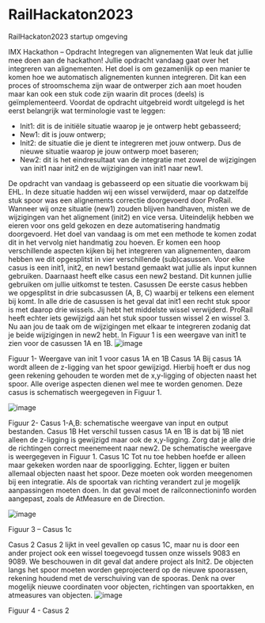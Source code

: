# RailHackaton2023
RailHackaton2023 startup omgeving

IMX Hackathon – Opdracht Integregen van alignementen
Wat leuk dat jullie mee doen aan de hackathon! Jullie opdracht vandaag gaat over het integreren van alignementen. Het doel is om gezamenlijk op een manier te komen hoe we automatisch alignementen kunnen integreren. Dit kan een proces of stroomschema zijn waar de ontwerper zich aan moet houden maar kan ook een stuk code zijn waarin dit proces (deels) is geïmplementeerd.
Voordat de opdracht uitgebreid wordt uitgelegd is het eerst belangrijk wat terminologie vast te leggen:
-	Init1: dit is de initiële situatie waarop je je ontwerp hebt gebasseerd;
-	New1: dit is jouw ontwerp; 
-	Init2: de situatie die je dient te integreren met jouw ontwerp. Dus de nieuwe situatie waarop je jouw ontwerp moet baseren;
-	New2: dit is het eindresultaat van de integratie met zowel de wijzigingen van init1 naar init2 en de wijzigingen van init1 naar new1.

De opdracht van vandaag is gebasseerd op een situatie die voorkwam bij EHL. In deze situatie hadden wij een wissel verwijderd, maar op datzelfde stuk spoor was een alignements correctie doorgevoerd door ProRail. Wanneer wij onze situatie (new1) zouden blijven handhaven, misten we de wijzigingen van het alignement (init2) en vice versa. Uiteindelijk hebben we eieren voor ons geld gekozen en deze automatisering handmatig doorgevoerd.
Het doel van vandaag is om met een methode te komen zodat dit in het vervolg niet handmatig zou hoeven. Er komen een hoop verschillende aspecten kijken bij het integreren van alignementen, daarom hebben we dit opgesplitst in vier verschillende (sub)casussen. Voor elke casus is een init1, init2, en new1 bestand gemaakt wat jullie als input kunnen gebruiken. Daarnaast heeft elke casus een new2 bestand. Dit kunnen jullie gebruiken om jullie uitkomst te testen.
Casussen
De eerste casus hebben we opgesplitst in drie subcasussen (A, B, C) waarbij er telkens een element bij komt. In alle drie de casussen is het geval dat init1 een recht stuk spoor is met daarop drie wissels. Jij hebt het middelste wissel verwijderd. ProRail heeft echter iets gewijzigd aan het stuk spoor tussen wissel 2 en wissel 3. Nu aan jou de taak om de wijzigingen met elkaar te integreren zodanig dat je beide wijzigingen in new2 hebt. In Figuur 1 is een weergave van init1 te zien voor de casussen 1A en 1B.
 ![image](https://github.com/Sweco-NL/RailHackaton2023/assets/65706549/8013be2c-64fa-48cb-99da-9f82736729fc)

Figuur 1- Weergave van init 1 voor casus 1A en 1B
Casus 1A
Bij casus 1A wordt alleen de z-ligging van het spoor gewijzigd. Hierbij hoeft er dus nog geen rekening gehouden te worden met de x,y-ligging of objecten naast het spoor. Alle overige aspecten dienen wel mee te worden genomen. Deze casus is schematisch weergegeven in Figuur 1.

 ![image](https://github.com/Sweco-NL/RailHackaton2023/assets/65706549/e0d07621-785e-4892-994f-5e61a13606fa)

Figuur 2- Casus 1-A,B: schematische weergave van input en output bestanden.
Casus 1B
Het verschil tussen casus 1A en 1B is dat bij 1B niet alleen de z-ligging is gewijzigd maar ook de x,y-ligging. Zorg dat je alle drie de richtingen correct meenemeent naar new2. De schematische weergave is weergegeven in Figuur 1.
Casus 1C
Tot nu toe hebben hoefde er alleen maar gekeken worden naar de spoorligging. Echter, liggen er buiten allemaal objecten naast het spoor. Deze moeten ook worden meegenomen bij een integratie. Als de spoortak van richting verandert zul je mogelijk aanpassingen moeten doen. In dat geval moet de railconnectioninfo worden aangepast, zoals de AtMeasure en de Direction.
 
![image](https://github.com/Sweco-NL/RailHackaton2023/assets/65706549/939e1b90-fbd0-402c-a997-c3bfeb5910b7)

Figuur 3 – Casus 1c

Casus 2
Casus 2 lijkt in veel gevallen op casus 1C, maar nu is door een ander project ook een wissel toegevoegd tussen onze wissels 9083 en 9089. We beschouwen in dit geval dat andere project als Init2. De objecten langs het spoor moeten worden geprojecteerd op de nieuwe spoorassen, rekening houdend met de verschuiving van de spooras. Denk na over mogelijk nieuwe coordinaten voor objecten, richtingen van spoortakken, en atmeasures van objecten.
 ![image](https://github.com/Sweco-NL/RailHackaton2023/assets/65706549/0d7e0a23-d96d-4d41-8cfc-56aec843ad49)

Figuur 4 - Casus 2


